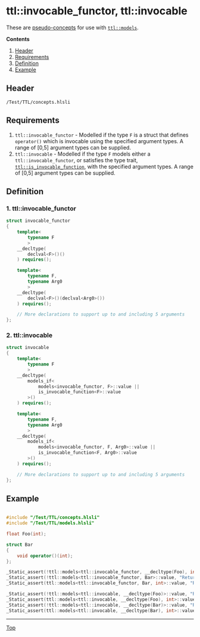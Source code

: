 # ttl::invocable_functor, ttl::invocable

These are [pseudo-concepts](./PseudoConcepts.md) for use with [`ttl::models`](./Models.md).

**Contents**
1. [Header](#header)
2. [Requirements](#requirements)
3. [Definition](#definition)
4. [Example](#example)

## Header

`/Test/TTL/concepts.hlsli`

## Requirements

1. `ttl::invocable_functor` - Modelled if the type `F` is a struct that defines `operator()` which is invocable using the specified argument types. A range of [0,5] argument types can be supplied.
2. `ttl::invocable` - Modelled if the type `F` models either a `ttl::invocable_functor`, or satisfies the type trait, [`ttl::is_invocable_function`](../TypeTraits/IsInvocableFunction.md), with the specified argument types. A range of [0,5] argument types can be supplied.

## Definition

### 1. ttl::invocable_functor

```c++
struct invocable_functor
{
    template<
        typename F
        >
    __decltype(
        declval<F>()()
    ) requires();

    template<
        typename F,
        typename Arg0
        >
    __decltype(
        declval<F>()(declval<Arg0>())
    ) requires();

    // More declarations to support up to and including 5 arguments
};
```

### 2. ttl::invocable

```c++
struct invocable
{
    template<
        typename F
        >
    __decltype(
        models_if<
            models<invocable_functor, F>::value ||
            is_invocable_function<F>::value
        >()
    ) requires();

    template<
        typename F,
        typename Arg0
        >
    __decltype(
        models_if<
            models<invocable_functor, F, Arg0>::value ||
            is_invocable_function<F, Arg0>::value
        >()
    ) requires();

    // More declarations to support up to and including 5 arguments
};
```


## Example

```c++

#include "/Test/TTL/concepts.hlsli"
#include "/Test/TTL/models.hlsli"

float Foo(int);

struct Bar
{
    void operator()(int);
};

_Static_assert(!ttl::models<ttl::invocable_functor, __decltype(Foo), int>::value, "Returns false because Foo is a function, not a functor");
_Static_assert(!ttl::models<ttl::invocable_functor, Bar>::value, "Returns false because Bar does not define operator() which takes zero arguments");
_Static_assert(ttl::models<ttl::invocable_functor, Bar, int>::value, "Returns true because Bar does define operator() which takes a single argument of type int");

_Static_assert(!ttl::models<ttl::invocable, __decltype(Foo)>::value, "Returns false because Foo is not invocable with zero arguments");
_Static_assert(ttl::models<ttl::invocable, __decltype(Foo), int>::value, "Returns true because Foo is invocable with a single argument of type int");
_Static_assert(!ttl::models<ttl::invocable, __decltype(Bar)>::value, "Returns false because Bar is not invocable with zero arguments");
_Static_assert(ttl::models<ttl::invocable, __decltype(Bar), int>::value, "Returns true because Bar is invocable with a single argument of type int");


```
---

[Top](#ttlinvocable_functor-ttlinvocable)